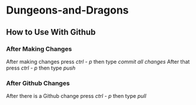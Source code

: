 # Dungeons-and-Dragons
## How to Use With Github

### After Making Changes
After making changes press *ctrl - p* then type *commit all changes*
After that press *ctrl - p* then type *push*

### After Github Changes
After there is a Github change press *ctrl - p* then type *pull*